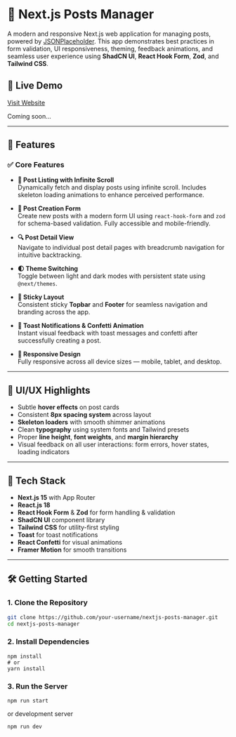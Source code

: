# 📰 Next.js Posts Manager

A modern and responsive Next.js web application for managing posts, powered by [JSONPlaceholder](https://jsonplaceholder.typicode.com/). This app demonstrates best practices in form validation, UI responsiveness, theming, feedback animations, and seamless user experience using **ShadCN UI**, **React Hook Form**, **Zod**, and **Tailwind CSS**.

## 🚀 Live Demo

[Visit Website](https://anjali-portfolio-amber.vercel.app/)

Coming soon...

---

## 📌 Features

### ✅ Core Features

- **📜 Post Listing with Infinite Scroll**  
  Dynamically fetch and display posts using infinite scroll. Includes skeleton loading animations to enhance perceived performance.

- **📝 Post Creation Form**  
  Create new posts with a modern form UI using `react-hook-form` and `zod` for schema-based validation. Fully accessible and mobile-friendly.

- **🔍 Post Detail View**  
  Navigate to individual post detail pages with breadcrumb navigation for intuitive backtracking.

- **🌓 Theme Switching**  
  Toggle between light and dark modes with persistent state using `@next/themes`.

- **📌 Sticky Layout**  
  Consistent sticky **Topbar** and **Footer** for seamless navigation and branding across the app.

- **🎉 Toast Notifications & Confetti Animation**  
  Instant visual feedback with toast messages and confetti after successfully creating a post.

- **📱 Responsive Design**  
  Fully responsive across all device sizes — mobile, tablet, and desktop.

---

## 🧩 UI/UX Highlights

- Subtle **hover effects** on post cards
- Consistent **8px spacing system** across layout
- **Skeleton loaders** with smooth shimmer animations
- Clean **typography** using system fonts and Tailwind presets
- Proper **line height**, **font weights**, and **margin hierarchy**
- Visual feedback on all user interactions: form errors, hover states, loading indicators

---

## 🧰 Tech Stack

- **Next.js 15** with App Router
- **React.js 18**
- **React Hook Form** & **Zod** for form handling & validation
- **ShadCN UI** component library
- **Tailwind CSS** for utility-first styling
- **Toast** for toast notifications
- **React Confetti** for visual animations
- **Framer Motion** for smooth transitions

---

## 🛠️ Getting Started

### 1. Clone the Repository

```bash
git clone https://github.com/your-username/nextjs-posts-manager.git
cd nextjs-posts-manager
```

### 2. Install Dependencies

```
npm install
# or
yarn install
```

### 3. Run the Server

`npm run start`

or development server

`npm run dev`
